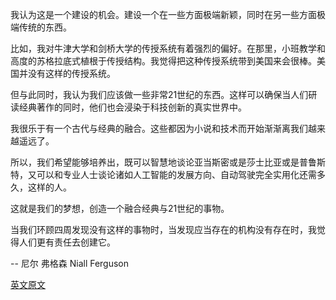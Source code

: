 我认为这是一个建设的机会。建设一个在一些方面极端新颖，同时在另一些方面极端传统的东西。

比如，我对牛津大学和剑桥大学的传授系统有着强烈的偏好。在那里，小班教学和高度的苏格拉底式植根于传授结构。我觉得把这种传授系统带到美国来会很棒。美国并没有这样的传授系统。

但与此同时，我认为我们应该做一些非常21世纪的东西。这样可以确保当人们研读经典著作的同时，他们也会浸染于科技创新的真实世界中。

我很乐于有一个古代与经典的融合。这些都因为小说和技术而开始渐渐离我们越来越遥远了。

所以，我们希望能够培养出，既可以智慧地谈论亚当斯密或是莎士比亚或是普鲁斯特，又可以和专业人士谈论诸如人工智能的发展方向、自动驾驶完全实用化还需多久，这样的人。

这就是我们的梦想，创造一个融合经典与21世纪的事物。

当我们环顾四周发现没有这样的事物时，当发现应当存在的机构没有存在时，我觉得人们更有责任去创建它。

-- 尼尔 弗格森 Niall Ferguson

[英文原文](https://github.com/Carl-Zhuan-Yuan/Lex-Fridman-Podcast-Chinese-Discussion/blob/main/thoughts/20211108_Niall_Ferguson/%E8%A8%80%E8%AE%BA%E5%AE%B9%E9%94%99%E7%9A%84%E6%B0%9B%E5%9B%B4_%E7%BB%8F%E5%85%B8%E6%B2%89%E6%B7%80%E5%89%8D%E6%B2%BF%E7%A7%91%E6%8A%80%E5%B9%B6%E4%B8%BE_%E4%B8%BA%E5%BD%93%E4%BB%A3%E6%96%B0%E9%94%90%E6%8F%90%E4%BE%9B%E7%A8%80%E7%BC%BA%E9%80%89%E6%8B%A9_2021%E5%B9%B4%E5%BA%95%E4%B8%BA%E6%AD%A4%E6%96%B0%E7%AB%8B%E7%9A%84%E7%A7%81%E7%AB%8B%E5%A5%A5%E6%96%AF%E6%B1%80%E5%A4%A7%E5%AD%A6_University_of_Austin_UATX.md)
